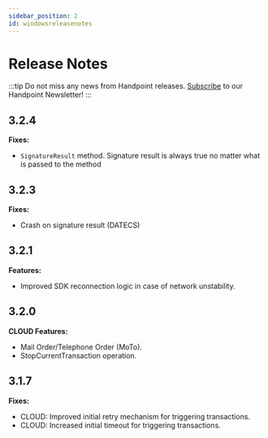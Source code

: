 ```yaml
---
sidebar_position: 2
id: windowsreleasenotes
---
```


# Release Notes

:::tip
Do not miss any news from Handpoint releases. [Subscribe](https://handpoint.us6.list-manage.com/subscribe?u=4d9dff9e7edb7e57a67a7b252&id=0a2179241e) to our Handpoint Newsletter!
:::

## 3.2.4
**Fixes:**
- `SignatureResult` method. Signature result is always true no matter what is passed to the method

## 3.2.3
**Fixes:**
- Crash on signature result (DATECS)

## 3.2.1

**Features:**

- Improved SDK reconnection logic in case of network unstability. 

## 3.2.0

**CLOUD Features:**

- Mail Order/Telephone Order (MoTo).
- StopCurrentTransaction operation.

## 3.1.7

**Fixes:**

- CLOUD: Improved initial retry mechanism for triggering transactions.
- CLOUD: Increased initial timeout for triggering transactions.



